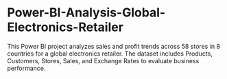 # Power-BI-Analysis-Global-Electronics-Retailer
This Power BI project analyzes sales and profit trends across 58 stores in 8 countries for a global electronics retailer. The dataset includes Products, Customers, Stores, Sales, and Exchange Rates to evaluate business performance.
